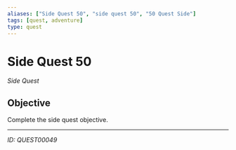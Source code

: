 ```yaml
---
aliases: ["Side Quest 50", "side quest 50", "50 Quest Side"]
tags: [quest, adventure]
type: quest
---
```


# Side Quest 50

*Side Quest*

## Objective
Complete the side quest objective.

---
*ID: QUEST00049*
